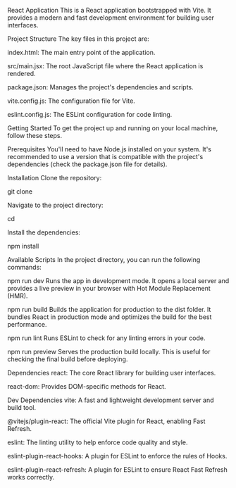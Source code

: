 React Application
This is a React application bootstrapped with Vite. It provides a modern and fast development environment for building user interfaces.

Project Structure
The key files in this project are:

index.html: The main entry point of the application.

src/main.jsx: The root JavaScript file where the React application is rendered.

package.json: Manages the project's dependencies and scripts.

vite.config.js: The configuration file for Vite.

eslint.config.js: The ESLint configuration for code linting.

Getting Started
To get the project up and running on your local machine, follow these steps.

Prerequisites
You'll need to have Node.js installed on your system. It's recommended to use a version that is compatible with the project's dependencies (check the package.json file for details).

Installation
Clone the repository:

git clone <your-repository-url>

Navigate to the project directory:

cd <project-directory>

Install the dependencies:

npm install

Available Scripts
In the project directory, you can run the following commands:

npm run dev
Runs the app in development mode. It opens a local server and provides a live preview in your browser with Hot Module Replacement (HMR).

npm run build
Builds the application for production to the dist folder. It bundles React in production mode and optimizes the build for the best performance.

npm run lint
Runs ESLint to check for any linting errors in your code.

npm run preview
Serves the production build locally. This is useful for checking the final build before deploying.

Dependencies
react: The core React library for building user interfaces.

react-dom: Provides DOM-specific methods for React.

Dev Dependencies
vite: A fast and lightweight development server and build tool.

@vitejs/plugin-react: The official Vite plugin for React, enabling Fast Refresh.

eslint: The linting utility to help enforce code quality and style.

eslint-plugin-react-hooks: A plugin for ESLint to enforce the rules of Hooks.

eslint-plugin-react-refresh: A plugin for ESLint to ensure React Fast Refresh works correctly.
